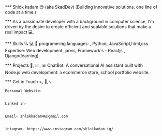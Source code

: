 *** Shlok kadam 😊 (aka SkadDev)
   (Building innovative solutions, one line of code at a time.)

    
*** As a passionate developer with a background in computer science, I'm driven by the desire to create efficient and scalable solutions that 
    make a real impact 💻.

    
*** Skills 🔍 💻 💸
    programming languages: , Python, JavaScript,html,css 
    Expertise: Web development ,jarvis, 
    Framework's - Reactjs , Django(learning).

    
*** Projects 🚀, 📈, 📊
    ChatBot: A conversational AI assistant built with Node.js 
    web development: a ecommerce store, school portfolio  website.

    
*** Get in Touch 𝕩, 📧, 📞


    Personal Website-

    
    Linked in-

    
    Email- shlokkadam46@gmail.com

    
    intagram- https://www.instagram.com/shlokkadam.ig/

    
<!---
Shlokmonster/Shlokmonster is a ✨ special ✨ repository because its `README.md` (this file) appears on your GitHub profile.
You can click the Preview link to take a look at your changes.
--->
